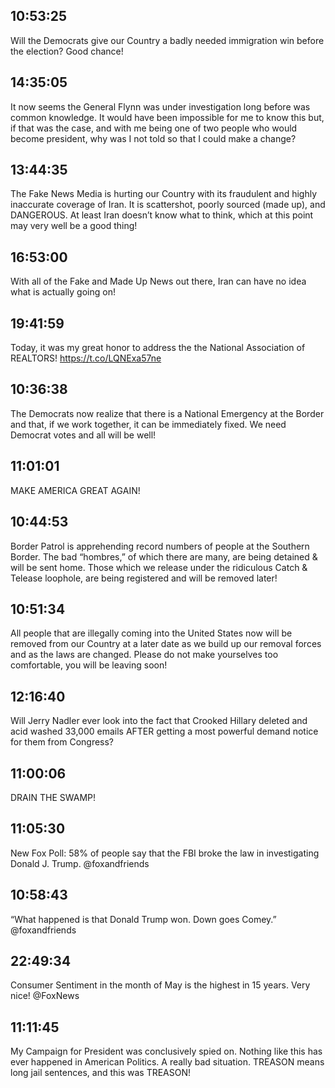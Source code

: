 ## 10:53:25
Will the Democrats give our Country a badly needed immigration win before the election? Good chance!
## 14:35:05
It now seems the General Flynn was under investigation long before was common knowledge. It would have been impossible for me to know this but, if that was the case, and with me being one of two people who would become president, why was I not told so that I could make a change?
## 13:44:35
The Fake News Media is hurting our Country with its fraudulent and highly inaccurate coverage of Iran. It is scattershot, poorly sourced (made up), and DANGEROUS. At least Iran doesn’t know what to think, which at this point may very well be a good thing!
## 16:53:00
With all of the Fake and Made Up News out there, Iran can have no idea what is actually going on!
## 19:41:59
Today, it was my great honor to address the the National Association of REALTORS! https://t.co/LQNExa57ne
## 10:36:38
The Democrats now realize that there is a National Emergency at the Border and that, if we work together, it can be immediately fixed. We need Democrat votes and all will be well!
## 11:01:01
MAKE AMERICA GREAT AGAIN!
## 10:44:53
Border Patrol is apprehending record numbers of people at the Southern Border. The bad “hombres,” of which there are many, are being detained &amp; will be sent home. Those which we release under the ridiculous Catch &amp; Telease loophole, are being registered and will be removed later!
## 10:51:34
All people that are illegally coming into the United States now will be removed from our Country at a later date as we build up our removal forces and as the laws are changed. Please do not make yourselves too comfortable, you will be leaving soon!
## 12:16:40
Will Jerry Nadler ever look into the fact that Crooked Hillary deleted and acid washed 33,000 emails AFTER getting a most powerful demand notice for them from Congress?
## 11:00:06
DRAIN THE SWAMP!
## 11:05:30
New Fox Poll: 58% of people say that the FBI broke the law in investigating Donald J. Trump. @foxandfriends
## 10:58:43
“What happened is that Donald Trump won. Down goes Comey.” @foxandfriends
## 22:49:34
Consumer Sentiment in the month of May is the highest in 15 years. Very nice! @FoxNews
## 11:11:45
My Campaign for President was conclusively spied on. Nothing like this has ever happened in American Politics. A really bad situation. TREASON means long jail sentences, and this was TREASON!
